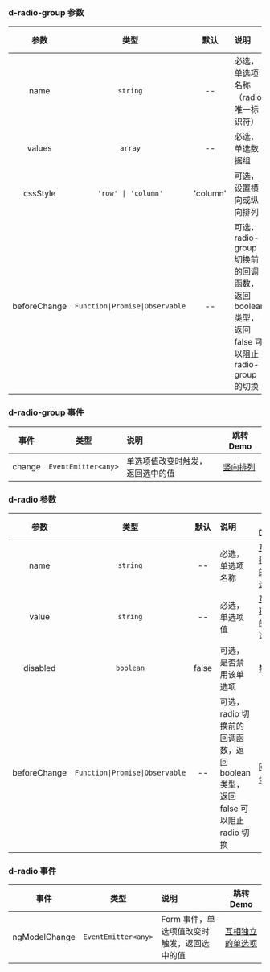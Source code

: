 ### d-radio-group 参数

|     参数     |              类型               |   默认   | 说明                                                                                          | 跳转 Demo                                           |
| :----------: | :-----------------------------: | :------: | :-------------------------------------------------------------------------------------------- | --------------------------------------------------- |
|     name     |            `string`             |    --    | 必选，单选项名称 （radio唯一标识符） | [竖向排列](/components/radio/demo#vertical)     |
|    values    |             `array`             |    --    | 必选，单选数据组                                                                              | [竖向排列](/components/radio/demo#vertical)         |
|   cssStyle   |       `'row' \| 'column'`       | 'column' | 可选，设置横向或纵向排列                                                                      | [横向排列](/components/radio/demo#horizontal)       |  |
| beforeChange | `Function\|Promise\|Observable` |    --    | 可选，radio-group 切换前的回调函数，返回 boolean 类型，返回 false 可以阻止 radio-group 的切换 | [回调切换](/components/radio/demo#condition-radio-group) |

### d-radio-group 事件

|  事件  |        类型         | 说明                             | 跳转 Demo                                   |
| :----: | :-----------------: | :------------------------------- | ------------------------------------------- |
| change | `EventEmitter<any>` | 单选项值改变时触发，返回选中的值 | [竖向排列](/components/radio/demo#vertical) |

### d-radio 参数

|     参数     |              类型               | 默认  | 说明                                                                            | 跳转 Demo                                               |
| :----------: | :-----------------------------: | :---: | :------------------------------------------------------------------------------ | ------------------------------------------------------- |
|     name     |            `string`             |  --   | 必选，单选项名称                                                                | [互相独立的单选项](/components/radio/demo#basic-usage)  |
|    value     |            `string`             |  --   | 必选，单选项值                                                                  | [互相独立的单选项](/components/radio/demo#basic-usage)  |
|   disabled   |            `boolean`            | false | 可选，是否禁用该单选项                                                          | [禁用](/components/radio/demo#disabled)                 |  |
| beforeChange | `Function\|Promise\|Observable` |  --   | 可选，radio 切换前的回调函数，返回 boolean 类型，返回 false 可以阻止 radio 切换 | [回调切换](/components/radio/demo#condition-change) |

### d-radio 事件

|     事件      |        类型         | 说明                                        | 跳转Demo                                           |
| :-----------: | :-----------------: | :----------------------------------------- | -------------------------------------------------- |
| ngModelChange | `EventEmitter<any>` | Form 事件，单选项值改变时触发，返回选中的值 | [互相独立的单选项](/components/radio/demo#basic-usage) |
